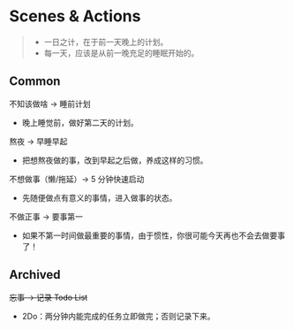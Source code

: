 # Scenes & Actions

> - 一日之计，在于前一天晚上的计划。
> - 每一天，应该是从前一晚充足的睡眠开始的。

## Common

不知该做啥 → 睡前计划

- 晚上睡觉前，做好第二天的计划。

熬夜 → 早睡早起

- 把想熬夜做的事，改到早起之后做，养成这样的习惯。

不想做事（懒/拖延）→ 5 分钟快速启动

- 先随便做点有意义的事情，进入做事的状态。

不做正事 → 要事第一

- 如果不第一时间做最重要的事情，由于惯性，你很可能今天再也不会去做要事了！

## Archived

~~忘事 → 记录 Todo List~~

- 2Do：两分钟内能完成的任务立即做完；否则记录下来。
